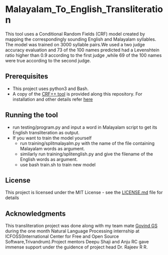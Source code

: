 # Malayalam_To_English_Transliteration

This tool uses a Conditional Random Fields (CRF) model created by mapping the
correspondingly sounding English and Malayalam syllables. The model was trained on 3000 syllable pairs.We used a two judge accuracy evaluation and 73 of the 100 names predicted had a Levenshtein ratio higher than 0.9 according to the first judge ,while  69 of the 100 names were true according to the second judge.

## Prerequisites
* This project uses python3 and Bash.
* A copy of the [CRF++ tool](https://taku910.github.io/crfpp/) is provided along this repository. For installation and other details refer [here](https://taku910.github.io/crfpp/#install)  
## Running the tool
* run testing/program.py and input a word in Malayalam script to get its English transliteration as output.
* If you want to  train the model yourself
  * run training/splitmalayalm.py with the name of the file containing Malayalam words as argument.
  * similarly run training/splitenglish.py and give the filename of the English words as argument. 
  * use bash train.sh to train new model
  
## License
This project is licensed under the MIT License - see the [LICENSE.md](LICENSE.md) file for details

## Acknowledgments
This transliteration project was done along with my team mate [Govind GS](https://github.com/govind4873) during the one month Natural Language Processing internship at ICFOSS(International Center for Free and Open Source Software,Trivandrum).Project mentors Deepu Shaji and Anju RC gave immense support under the guidence of project head Dr. Rajeev R R.
